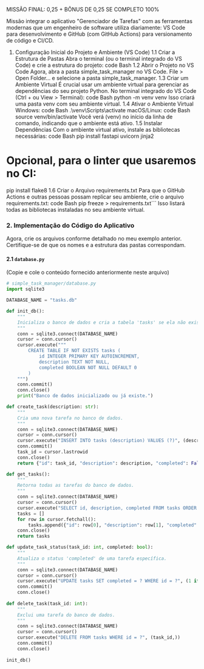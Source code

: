 MISSÃO FINAL: 0,25 + BÔNUS DE 0,25 SE COMPLETO 100%

Missão integrar o aplicativo "Gerenciador de Tarefas" com as ferramentas modernas que um engenheiro de software utiliza diariamente: VS Code para desenvolvimento e GitHub (com GitHub Actions) para versionamento de código e CI/CD.

1. Configuração Inicial do Projeto e Ambiente (VS Code)
1.1 Criar a Estrutura de Pastas
Abra o terminal (ou o terminal integrado do VS Code) e crie a estrutura do projeto:
code
Bash
1.2 Abrir o Projeto no VS Code
Agora, abra a pasta simple_task_manager no VS Code.
File > Open Folder... e selecione a pasta simple_task_manager.
1.3 Criar um Ambiente Virtual
É crucial usar um ambiente virtual para gerenciar as dependências do seu projeto Python.
No terminal integrado do VS Code (Ctrl + ou View > Terminal):
code
Bash
python -m venv venv
Isso criará uma pasta venv com seu ambiente virtual.
1.4 Ativar o Ambiente Virtual
Windows:
code
Bash
.\venv\Scripts\activate
macOS/Linux:
code
Bash
source venv/bin/activate
Você verá (venv) no início da linha de comando, indicando que o ambiente está ativo.
1.5 Instalar Dependências
Com o ambiente virtual ativo, instale as bibliotecas necessárias:
code
Bash
pip install fastapi uvicorn jinja2
# Opcional, para o linter que usaremos no CI:
pip install flake8
1.6 Criar o Arquivo requirements.txt
Para que o GitHub Actions e outras pessoas possam replicar seu ambiente, crie o arquivo requirements.txt:
code
Bash
pip freeze > requirements.txt```
Isso listará todas as bibliotecas instaladas no seu ambiente virtual.

### **2. Implementação do Código do Aplicativo**

Agora, crie os arquivos conforme detalhado no meu exemplo anterior. Certifique-se de que os nomes e a estrutura das pastas correspondam.

#### **2.1 `database.py`**
(Copie e cole o conteúdo fornecido anteriormente neste arquivo)

```python
# simple_task_manager/database.py
import sqlite3

DATABASE_NAME = "tasks.db"

def init_db():
    """
    Inicializa o banco de dados e cria a tabela 'tasks' se ela não existir.
    """
    conn = sqlite3.connect(DATABASE_NAME)
    cursor = conn.cursor()
    cursor.execute("""
        CREATE TABLE IF NOT EXISTS tasks (
            id INTEGER PRIMARY KEY AUTOINCREMENT,
            description TEXT NOT NULL,
            completed BOOLEAN NOT NULL DEFAULT 0
        )
    """)
    conn.commit()
    conn.close()
    print("Banco de dados inicializado ou já existe.")

def create_task(description: str):
    """
    Cria uma nova tarefa no banco de dados.
    """
    conn = sqlite3.connect(DATABASE_NAME)
    cursor = conn.cursor()
    cursor.execute("INSERT INTO tasks (description) VALUES (?)", (description,))
    conn.commit()
    task_id = cursor.lastrowid
    conn.close()
    return {"id": task_id, "description": description, "completed": False}

def get_tasks():
    """
    Retorna todas as tarefas do banco de dados.
    """
    conn = sqlite3.connect(DATABASE_NAME)
    cursor = conn.cursor()
    cursor.execute("SELECT id, description, completed FROM tasks ORDER BY id DESC")
    tasks = []
    for row in cursor.fetchall():
        tasks.append({"id": row[0], "description": row[1], "completed": bool(row[2])})
    conn.close()
    return tasks

def update_task_status(task_id: int, completed: bool):
    """
    Atualiza o status 'completed' de uma tarefa específica.
    """
    conn = sqlite3.connect(DATABASE_NAME)
    cursor = conn.cursor()
    cursor.execute("UPDATE tasks SET completed = ? WHERE id = ?", (1 if completed else 0, task_id))
    conn.commit()
    conn.close()
    
def delete_task(task_id: int):
    """
    Exclui uma tarefa do banco de dados.
    """
    conn = sqlite3.connect(DATABASE_NAME)
    cursor = conn.cursor()
    cursor.execute("DELETE FROM tasks WHERE id = ?", (task_id,))
    conn.commit()
    conn.close()
    
init_db()
